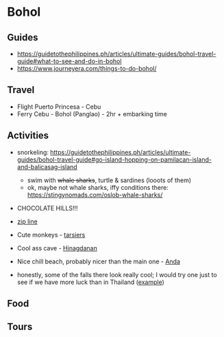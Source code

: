 # Bohol

## Guides
- https://guidetothephilippines.ph/articles/ultimate-guides/bohol-travel-guide#what-to-see-and-do-in-bohol
- https://www.journeyera.com/things-to-do-bohol/

## Travel
- Flight Puerto Princesa - Cebu
- Ferry Cebu - Bohol (Panglao) - 2hr + embarking time

## Activities
- snorkeling: https://guidetothephilippines.ph/articles/ultimate-guides/bohol-travel-guide#go-island-hopping-on-pamilacan-island-and-balicasag-island
    * swim with ~~whale sharks~~, turtle & sardines (looots of them)
    * ok, maybe not whale sharks, iffy conditions there: https://stingynomads.com/oslob-whale-sharks/

- CHOCOLATE HILLS!!!
- [zip line](https://guidetothephilippines.ph/articles/ultimate-guides/bohol-travel-guide#try-fun-bohol-activities)
- Cute monkeys - [tarsiers](https://guidetothephilippines.ph/articles/ultimate-guides/bohol-travel-guide#try-fun-bohol-activities)
- Cool ass cave - [Hinagdanan](https://hinagdanancave.com/)
- Nice chill beach, probably nicer than the main one - [Anda](https://guidetothephilippines.ph/articles/ultimate-guides/bohol-travel-guide#unwind-at-the-beaches-of-anda)
- honestly, some of the falls there look really cool; I would try one just to see if we have more luck than in Thailand ([example](https://www.tripadvisor.com/Attraction_Review-g2218790-d1167828-Reviews-Mag_aso_Falls-Kabankalan_Negros_Occidental_Negros_Island_Visayas.html))

## Food

## Tours
